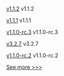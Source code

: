 
[v1.1.2](https://github.com/hyperledger/firefly-common/releases/tag/v1.1.2) v1.1.2

[v1.1.1](https://github.com/hyperledger/firefly-sandbox/releases/tag/v1.1.1) v1.1.1

[v1.1.0-rc.3](https://github.com/hyperledger/firefly-ui/releases/tag/v1.1.0-rc.3) v1.1.0-rc.3

[v3.2.7](https://github.com/hyperledger/firefly-ethconnect/releases/tag/v3.2.7) v3.2.7

[v1.1.0-rc.2](https://github.com/hyperledger/firefly/releases/tag/v1.1.0-rc.2) v1.1.0-rc.2


[See more >>>](https://start-here.hyperledger.org/releases)
